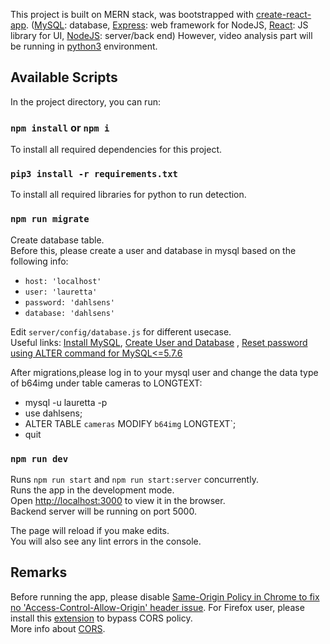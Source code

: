 This project is built on MERN stack, was bootstrapped with [create-react-app](https://github.com/facebook/create-react-app). ([MySQL](https://dev.mysql.com/downloads/): database, [Express](https://expressjs.com/): web framework for NodeJS, [React](https://reactjs.org/): JS library for UI, [NodeJS](https://nodejs.org/en/): server/back end) However, video analysis part will be running in [python3](https://www.python.org/downloads/release/python-369/) environment. 

## Available Scripts

In the project directory, you can run:

### `npm install` or `npm i`
To install all required dependencies for this project.

### `pip3 install -r requirements.txt`
To install all required libraries for python to run detection. 

### `npm run migrate`
Create database table. <br>
Before this, please create a user and database in mysql based on the following info: 
- `host: 'localhost'` 
- `user: 'lauretta'`
- `password: 'dahlsens'`
- `database: 'dahlsens'` 

Edit `server/config/database.js` for different usecase. <br>
Useful links: [Install MySQL](https://dev.mysql.com/doc/mysql-installation-excerpt/5.7/en/), [Create User and Database](https://www.a2hosting.sg/kb/developer-corner/mysql/managing-mysql-databases-and-users-from-the-command-line) , [Reset password using ALTER command  for MySQL<=5.7.6](https://stackoverflow.com/questions/33467337/reset-mysql-root-password-using-alter-user-statement-after-install-on-mac) <br>

After migrations,please log in to your mysql user and change the data type of b64img under table cameras to LONGTEXT: 
- mysql -u lauretta -p
- use dahlsens;
- ALTER TABLE `cameras` MODIFY `b64img` LONGTEXT`;
- quit

### `npm run dev`

Runs `npm run start` and `npm run start:server` concurrently.<br>
Runs the app in the development mode.<br>
Open [http://localhost:3000](http://localhost:3000) to view it in the browser.<br>
Backend server will be running on port 5000. 

The page will reload if you make edits.<br>
You will also see any lint errors in the console.

## Remarks
Before running the app, please disable [Same-Origin Policy in Chrome to fix no 'Access-Control-Allow-Origin' header issue](https://www.codevoila.com/post/75/how-to-disable-same-origin-policy-in-chrome). For Firefox user, please install this [extension](https://addons.mozilla.org/en-US/firefox/addon/cors-everywhere/) to bypass CORS policy. <br>
More info about [CORS](https://developer.mozilla.org/en-US/docs/Web/HTTP/CORS).
